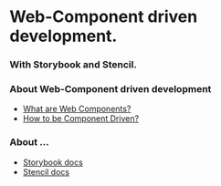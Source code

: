 # Web-Component driven development. 
### With Storybook and Stencil.

### About Web-Component driven development

* [What are Web Components?](https://www.webcomponents.org/introduction#what-are-web-components-)
* [How to be Component Driven?](https://www.componentdriven.org/#how)

### About ...

* [Storybook docs](https://storybook.js.org/docs)
* [Stencil docs](https://stenciljs.com/docs/introduction)
